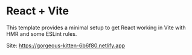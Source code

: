 # React + Vite

This template provides a minimal setup to get React working in Vite with HMR and some ESLint rules.

Site: https://gorgeous-kitten-6b6f80.netlify.app